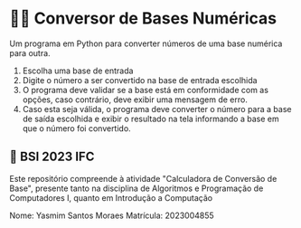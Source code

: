 # 👩‍💻 Conversor de Bases Numéricas
Um programa em Python para converter números de uma base numérica para outra.

1) Escolha uma base de entrada
2) Digite o número a ser convertido na base de entrada escolhida
3) O programa deve validar se a base está em
conformidade com as opções, caso contrário, deve exibir uma
mensagem de erro.
4) Caso esta seja válida, o programa deve converter o número para a base
de saída escolhida e exibir o resultado na tela informando a base em 
que o número foi convertido.

## 📘 BSI 2023 IFC

Este repositório compreende à atividade "Calculadora de Conversão de Base", presente tanto na disciplina de Algoritmos e Programação de Computadores I, quanto em Introdução a Computação

Nome: Yasmim Santos Moraes    Matrícula: 2023004855
